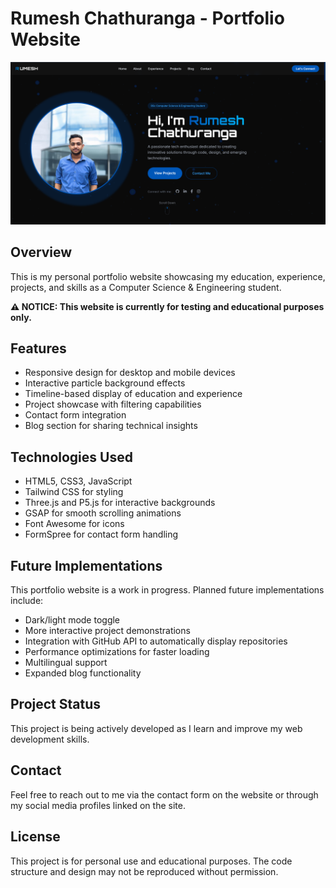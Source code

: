 # Rumesh Chathuranga - Portfolio Website

![Portfolio Preview](assets/images/website-preview.png)

## Overview

This is my personal portfolio website showcasing my education, experience, projects, and skills as a Computer Science & Engineering student.

**⚠️ NOTICE: This website is currently for testing and educational purposes only.**

## Features

- Responsive design for desktop and mobile devices
- Interactive particle background effects
- Timeline-based display of education and experience
- Project showcase with filtering capabilities
- Contact form integration
- Blog section for sharing technical insights

## Technologies Used

- HTML5, CSS3, JavaScript
- Tailwind CSS for styling
- Three.js and P5.js for interactive backgrounds
- GSAP for smooth scrolling animations
- Font Awesome for icons
- FormSpree for contact form handling

## Future Implementations

This portfolio website is a work in progress. Planned future implementations include:

- Dark/light mode toggle
- More interactive project demonstrations
- Integration with GitHub API to automatically display repositories
- Performance optimizations for faster loading
- Multilingual support
- Expanded blog functionality

## Project Status

This project is being actively developed as I learn and improve my web development skills.

## Contact

Feel free to reach out to me via the contact form on the website or through my social media profiles linked on the site.

## License

This project is for personal use and educational purposes. The code structure and design may not be reproduced without permission.
